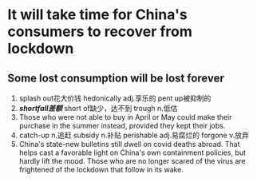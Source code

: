 # It will take time for China's consumers to recover from lockdown
## Some lost consumption will be lost forever
1. splash out花大价钱 hedonically adj.享乐的 pent up被抑制的
2. ***shortfall差额*** short of缺少，达不到 trough n.低估
3. Those who were not able to buy in April or May could make their purchase in the summer
instead, provided they kept their jobs.
4. catch-up n.追赶 subsidy n.补贴 perishable adj.易腐烂的 forgone v.放弃
5. China's state-new bulletins still dwell on covid deaths abroad. That helps cast
a favorable light on China's own containment policies, but hardly lift the mood. Those
who are no longer scared of the virus are frightened of the lockdown that follow in its wake.